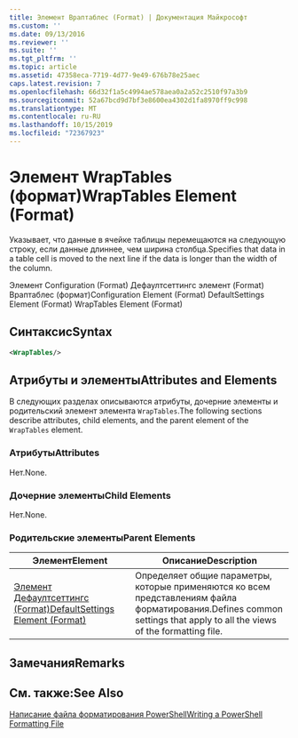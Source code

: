 ```yaml
---
title: Элемент Враптаблес (Format) | Документация Майкрософт
ms.custom: ''
ms.date: 09/13/2016
ms.reviewer: ''
ms.suite: ''
ms.tgt_pltfrm: ''
ms.topic: article
ms.assetid: 47358eca-7719-4d77-9e49-676b78e25aec
caps.latest.revision: 7
ms.openlocfilehash: 66d32f1a5c4994ae578aea0a2a52c2510f97a3b9
ms.sourcegitcommit: 52a67bcd9d7bf3e8600ea4302d1fa8970ff9c998
ms.translationtype: MT
ms.contentlocale: ru-RU
ms.lasthandoff: 10/15/2019
ms.locfileid: "72367923"
---
```

# <a name="wraptables-element-format"></a><span data-ttu-id="0ccc1-102">Элемент WrapTables (формат)</span><span class="sxs-lookup"><span data-stu-id="0ccc1-102">WrapTables Element (Format)</span></span>

<span data-ttu-id="0ccc1-103">Указывает, что данные в ячейке таблицы перемещаются на следующую строку, если данные длиннее, чем ширина столбца.</span><span class="sxs-lookup"><span data-stu-id="0ccc1-103">Specifies that data in a table cell is moved to the next line if the data is longer than the width of the column.</span></span>

<span data-ttu-id="0ccc1-104">Элемент Configuration (Format) Дефаултсеттингс элемент (Format) Враптаблес (формат)</span><span class="sxs-lookup"><span data-stu-id="0ccc1-104">Configuration Element (Format) DefaultSettings Element (Format) WrapTables Element (Format)</span></span>

## <a name="syntax"></a><span data-ttu-id="0ccc1-105">Синтаксис</span><span class="sxs-lookup"><span data-stu-id="0ccc1-105">Syntax</span></span>

```xml
<WrapTables/>
```

## <a name="attributes-and-elements"></a><span data-ttu-id="0ccc1-106">Атрибуты и элементы</span><span class="sxs-lookup"><span data-stu-id="0ccc1-106">Attributes and Elements</span></span>

<span data-ttu-id="0ccc1-107">В следующих разделах описываются атрибуты, дочерние элементы и родительский элемент элемента `WrapTables`.</span><span class="sxs-lookup"><span data-stu-id="0ccc1-107">The following sections describe attributes, child elements, and the parent element of the `WrapTables` element.</span></span>

### <a name="attributes"></a><span data-ttu-id="0ccc1-108">Атрибуты</span><span class="sxs-lookup"><span data-stu-id="0ccc1-108">Attributes</span></span>

<span data-ttu-id="0ccc1-109">Нет.</span><span class="sxs-lookup"><span data-stu-id="0ccc1-109">None.</span></span>

### <a name="child-elements"></a><span data-ttu-id="0ccc1-110">Дочерние элементы</span><span class="sxs-lookup"><span data-stu-id="0ccc1-110">Child Elements</span></span>

<span data-ttu-id="0ccc1-111">Нет.</span><span class="sxs-lookup"><span data-stu-id="0ccc1-111">None.</span></span>

### <a name="parent-elements"></a><span data-ttu-id="0ccc1-112">Родительские элементы</span><span class="sxs-lookup"><span data-stu-id="0ccc1-112">Parent Elements</span></span>

|<span data-ttu-id="0ccc1-113">Элемент</span><span class="sxs-lookup"><span data-stu-id="0ccc1-113">Element</span></span>|<span data-ttu-id="0ccc1-114">Описание</span><span class="sxs-lookup"><span data-stu-id="0ccc1-114">Description</span></span>|
|-------------|-----------------|
|[<span data-ttu-id="0ccc1-115">Элемент Дефаултсеттингс (Format)</span><span class="sxs-lookup"><span data-stu-id="0ccc1-115">DefaultSettings Element (Format)</span></span>](./defaultsettings-element-format.md)|<span data-ttu-id="0ccc1-116">Определяет общие параметры, которые применяются ко всем представлениям файла форматирования.</span><span class="sxs-lookup"><span data-stu-id="0ccc1-116">Defines common settings that apply to all the views of the formatting file.</span></span>|

## <a name="remarks"></a><span data-ttu-id="0ccc1-117">Замечания</span><span class="sxs-lookup"><span data-stu-id="0ccc1-117">Remarks</span></span>

## <a name="see-also"></a><span data-ttu-id="0ccc1-118">См. также:</span><span class="sxs-lookup"><span data-stu-id="0ccc1-118">See Also</span></span>

[<span data-ttu-id="0ccc1-119">Написание файла форматирования PowerShell</span><span class="sxs-lookup"><span data-stu-id="0ccc1-119">Writing a PowerShell Formatting File</span></span>](./writing-a-powershell-formatting-file.md)
